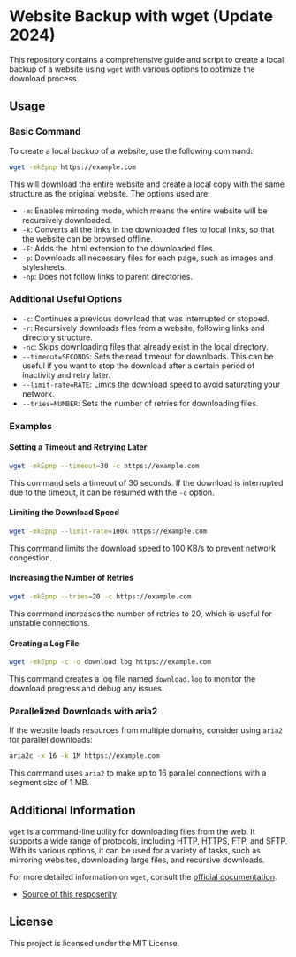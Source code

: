 
# Website Backup with wget (Update 2024)

This repository contains a comprehensive guide and script to create a local backup of a website using `wget` with various options to optimize the download process.

## Usage

### Basic Command

To create a local backup of a website, use the following command:
```sh
wget -mkEpnp https://example.com
```
This will download the entire website and create a local copy with the same structure as the original website. The options used are:

- `-m`: Enables mirroring mode, which means the entire website will be recursively downloaded.
- `-k`: Converts all the links in the downloaded files to local links, so that the website can be browsed offline.
- `-E`: Adds the .html extension to the downloaded files.
- `-p`: Downloads all necessary files for each page, such as images and stylesheets.
- `-np`: Does not follow links to parent directories.

### Additional Useful Options

- `-c`: Continues a previous download that was interrupted or stopped.
- `-r`: Recursively downloads files from a website, following links and directory structure.
- `-nc`: Skips downloading files that already exist in the local directory.
- `--timeout=SECONDS`: Sets the read timeout for downloads. This can be useful if you want to stop the download after a certain period of inactivity and retry later.
- `--limit-rate=RATE`: Limits the download speed to avoid saturating your network.
- `--tries=NUMBER`: Sets the number of retries for downloading files.

### Examples

#### Setting a Timeout and Retrying Later
```sh
wget -mkEpnp --timeout=30 -c https://example.com
```
This command sets a timeout of 30 seconds. If the download is interrupted due to the timeout, it can be resumed with the `-c` option.

#### Limiting the Download Speed
```sh
wget -mkEpnp --limit-rate=100k https://example.com
```
This command limits the download speed to 100 KB/s to prevent network congestion.

#### Increasing the Number of Retries
```sh
wget -mkEpnp --tries=20 -c https://example.com
```
This command increases the number of retries to 20, which is useful for unstable connections.

#### Creating a Log File
```sh
wget -mkEpnp -c -o download.log https://example.com
```
This command creates a log file named `download.log` to monitor the download progress and debug any issues.

### Parallelized Downloads with aria2
If the website loads resources from multiple domains, consider using `aria2` for parallel downloads:
```sh
aria2c -x 16 -k 1M https://example.com
```
This command uses `aria2` to make up to 16 parallel connections with a segment size of 1 MB.

## Additional Information

`wget` is a command-line utility for downloading files from the web. It supports a wide range of protocols, including HTTP, HTTPS, FTP, and SFTP. With its various options, it can be used for a variety of tasks, such as mirroring websites, downloading large files, and recursive downloads.

For more detailed information on `wget`, consult the [official documentation](https://www.gnu.org/software/wget/manual/wget.html).
- [Source of this resposerity](https://github.com/VolkanSah/Website-Backup-with-Wget)

## License

This project is licensed under the MIT License.



